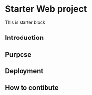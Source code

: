 # Starter Web project
This is starter block

## Introduction

## Purpose

## Deployment

## How to contibute
